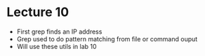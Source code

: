 # Lecture 10
* First grep finds an IP address
* Grep used to do pattern matching from file or command ouput
* Will use these utils in lab 10
